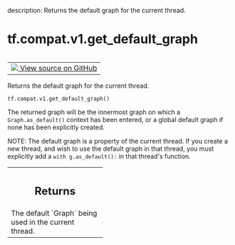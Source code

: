 description: Returns the default graph for the current thread.

<div itemscope itemtype="http://developers.google.com/ReferenceObject">
<meta itemprop="name" content="tf.compat.v1.get_default_graph" />
<meta itemprop="path" content="Stable" />
</div>

# tf.compat.v1.get_default_graph

<!-- Insert buttons and diff -->

<table class="tfo-notebook-buttons tfo-api nocontent" align="left">
<td>
  <a target="_blank" href="https://github.com/tensorflow/tensorflow/blob/r2.3/tensorflow/python/framework/ops.py#L5989-L6005">
    <img src="https://www.tensorflow.org/images/GitHub-Mark-32px.png" />
    View source on GitHub
  </a>
</td>
</table>



Returns the default graph for the current thread.

<pre class="devsite-click-to-copy prettyprint lang-py tfo-signature-link">
<code>tf.compat.v1.get_default_graph()
</code></pre>



<!-- Placeholder for "Used in" -->

The returned graph will be the innermost graph on which a
`Graph.as_default()` context has been entered, or a global default
graph if none has been explicitly created.

NOTE: The default graph is a property of the current thread. If you
create a new thread, and wish to use the default graph in that
thread, you must explicitly add a `with g.as_default():` in that
thread's function.

<!-- Tabular view -->
 <table class="responsive fixed orange">
<colgroup><col width="214px"><col></colgroup>
<tr><th colspan="2"><h2 class="add-link">Returns</h2></th></tr>
<tr class="alt">
<td colspan="2">
The default `Graph` being used in the current thread.
</td>
</tr>

</table>

